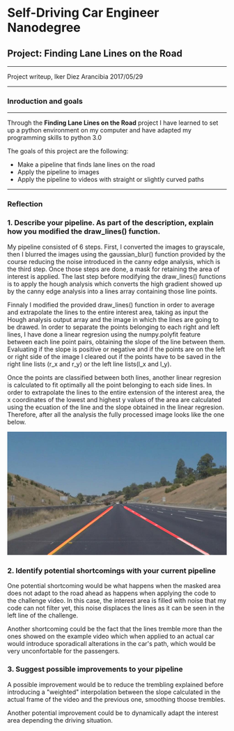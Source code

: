 
# Self-Driving Car Engineer Nanodegree


## Project: **Finding Lane Lines on the Road** 
***
Project writeup, Iker Diez Arancibia  2017/05/29

---

### Inroduction and goals

---

Through the **Finding Lane Lines on the Road** project I have learned to set up a python environment on my computer and have adapted my programming skills to python 3.0 

The goals of this project are the following:
* Make a pipeline that finds lane lines on the road
* Apply the pipeline to images
* Apply the pipeline to videos with straight or slightly curved paths


[//]: # (Image References)

[image1]: ./test_images_out/whiteCarLaneSwitch.jpg "Full processed"


---

### Reflection

### 1. Describe your pipeline. As part of the description, explain how you modified the draw_lines() function.

My pipeline consisted of 6 steps. First, I converted the images to grayscale, then I blurred the images using the gaussian_blur() function provided by the course reducing the noise introduced in the canny edge analysis, which is the third step. Once those steps are done, a mask for retaining the area of interest is applied. The last step before modifying the draw_lines() functions is to apply the hough analysis which converts the high gradient showed up by the canny edge analysis into a lines array containing those line points.

Finnaly I modified the provided draw_lines() function in order to average and extrapolate the lines to the entire interest area, taking as input the Hough analysis output array and the image in which the lines are going to be drawed. In order to separate the points belonging to each right and left lines, I have done a linear regresion using the numpy.polyfit feature between each line point pairs, obtaining the slope of the line between them. Evaluating if the slope is positive or negative and if the points are on the left or right side of the image I cleared out if the points have to be saved in the right line lists (r_x and r_y) or the left line lists(l_x and l_y).

Once the points are classified between both lines, another linear regresion is calculated to fit optimally all the point belonging to each side lines. In order  to extrapolate the lines to the entire extension of the interest area, the x coordinates of the lowest and highest y values of the area are calculated using the ecuation of the line and the slope obtained in the linear regresion. Therefore, after all the analysis the fully processed image looks like the one below.

 ![alt text][image1]




### 2. Identify potential shortcomings with your current pipeline


One potential shortcoming would be what happens when the masked area does not adapt to the road ahead as happens when applying the code to the challenge video. In this case, the interest area is filled with noise that my code can not filter yet, this noise displaces the lines as it can be seen in the left line of the challenge.

Another shortcoming could be the fact that the lines tremble more than the ones showed on the example video  which when applied to an actual car would introduce sporadicall alterations in the car's path, which would be very unconfortable for the passengers.

### 3. Suggest possible improvements to your pipeline

A possible improvement would be to reduce the trembling explained before introducing a "weighted" interpolation between the slope calculated in the actual frame of the video and the previous one, smoothing thoose trembles.

Another potential improvement could be to dynamically adapt the interest area depending the driving situation.

